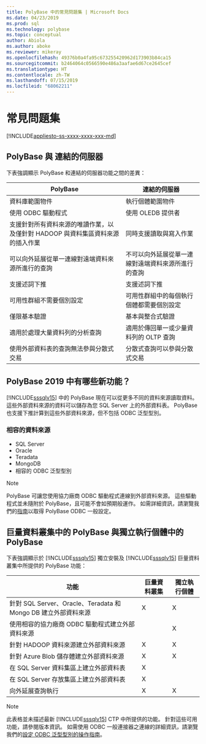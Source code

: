 ```yaml
---
title: PolyBase 中的常見問題集 | Microsoft Docs
ms.date: 04/23/2019
ms.prod: sql
ms.technology: polybase
ms.topic: conceptual
author: Abiola
ms.author: aboke
ms.reviewer: mikeray
ms.openlocfilehash: 49376b0a4fa95c673255420962d173903b84ca15
ms.sourcegitcommit: b2464064c0566590e486a3aafae6d67ce2645cef
ms.translationtype: HT
ms.contentlocale: zh-TW
ms.lasthandoff: 07/15/2019
ms.locfileid: "68062211"
---
```

# <a name="frequently-asked-questions"></a>常見問題集

[!INCLUDE[appliesto-ss-xxxx-xxxx-xxx-md](../../includes/appliesto-ss-xxxx-xxxx-xxx-md.md)]

## <a name="polybase-vs-linked-servers"></a>PolyBase 與 連結的伺服器
下表強調顯示 PolyBase 和連結的伺服器功能之間的差異：

|PolyBase | 連結的伺服器|
|--------------------------|--------------------------|  
|資料庫範圍物件|執行個體範圍物件|
|使用 ODBC 驅動程式|使用 OLEDB 提供者|
|支援針對所有資料來源的唯讀作業，以及僅針對 HADOOP 與資料集區資料來源的插入作業|同時支援讀取與寫入作業|
|可以向外延展從單一連線對遠端資料來源所進行的查詢 |不可以向外延展從單一連線對遠端資料來源所進行的查詢|
|支援述詞下推|支援述詞下推|
|可用性群組不需要個別設定|可用性群組中的每個執行個體都需要個別設定|
|僅限基本驗證|基本與整合式驗證|
|適用於處理大量資料列的分析查詢|適用於傳回單一或少量資料列的 OLTP 查詢|
|使用外部資料表的查詢無法參與分散式交易|分散式查詢可以參與分散式交易|

## <a name="whats-new-in-polybase-2019"></a>PolyBase 2019 中有哪些新功能？ 

[!INCLUDE[sssqlv15](../../includes/sssqlv15-md.md)] 中的 PolyBase 現在可以從更多不同的資料來源讀取資料。 這些外部資料來源的資料可以儲存為您 SQL Server 上的外部資料表。 PolyBase 也支援下推計算到這些外部資料來源，但不包括 ODBC 泛型型別。

### <a name="compatible-data-sources"></a>相容的資料來源

- SQL Server
- Oracle
- Teradata
- MongoDB
- 相容的 ODBC 泛型型別
  
> [!NOTE]
> PolyBase 可讓您使用協力廠商 ODBC 驅動程式連線到外部資料來源。 這些驅動程式並未隨附於 PolyBase，且可能不會如預期般運作。 如需詳細資訊，請瀏覽我們的[指南](../../relational-databases/polybase/polybase-configure-odbc-generic.md)以取得 PolyBase ODBC 一般設定。  

## <a name="polybase-in-big-data-clusters-vs-polybase-in-stand-alone-instances"></a>巨量資料叢集中的 PolyBase 與獨立執行個體中的 PolyBase

下表強調顯示於 [!INCLUDE[sssqlv15](../../includes/sssqlv15-md.md)] 獨立安裝及 [!INCLUDE[sssqlv15](../../includes/sssqlv15-md.md)] 巨量資料叢集中所提供的 PolyBase 功能：

|功能 |巨量資料叢集|獨立執行個體|
|--------------------------|--------------------------|---------|   
|針對 SQL Server、Oracle、Teradata 和 Mongo DB 建立外部資料來源 |X|X |
|使用相容的協力廠商 ODBC 驅動程式建立外部資料來源 | | X|
|針對 HADOOP 資料來源建立外部資料來源 | X| X|
|針對 Azure Blob 儲存體建立外部資料來源 | X| X|
|在 SQL Server 資料集區上建立外部資料表 | X| |
|在 SQL Server 存放集區上建立外部資料表 | X| |
|向外延展查詢執行 | X| X|

> [!NOTE]
>此表格並未描述最新 [!INCLUDE[sssqlv15](../../includes/sssqlv15-md.md)] CTP 中所提供的功能。 針對這些可用功能，請參閱版本資訊。 如需使用 ODBC 一般連接器之連線的詳細資訊，請瀏覽我們的[設定 ODBC 泛型型別的操作指南](polybase-configure-odbc-generic.md)。